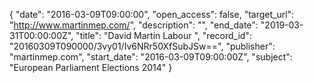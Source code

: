 {
  "date": "2016-03-09T09:00:00", 
  "open_access": false, 
  "target_url": "http://www.martinmep.com/", 
  "description": "", 
  "end_date": "2019-03-31T00:00:00Z", 
  "title": "David Martin Labour ", 
  "record_id": "20160309T090000/3vy01/Iv6NRr50XfSubJSw==", 
  "publisher": "martinmep.com", 
  "start_date": "2016-03-09T09:00:00Z", 
  "subject": "European Parliament Elections 2014"
}

